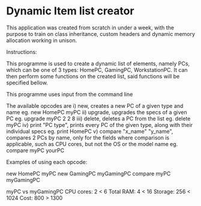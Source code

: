 # Dynamic Item list creator
This application was created from scratch in under a week, with the purpose to train on class inheritance, custom headers and dynamic memory allocation working in unison.


Instructions:

This programme is used to create a dynamic list of elements, namely PCs, which can be one of 3 types: HomePC, GamingPC, WorkstationPC. It can then perform some functions on the created list, said functions will be specified bellow.


This programme uses input from the command line

The available opcodes are
    i) new,  creates a new PC of a given type and name eg. new HomePC myPC
    ii) upgrade, upgrades the specs of a given PC eg. upgrade myPC 2 2 8
    iii) delete, deletes a PC from the list eg. delete myPC
    iv) print "PC type", prints every PC of the given type, along with their individual specs eg. print HomePC
    v) compare "x_name" "y_name", compares 2 PCs by name, only for the fields where comparison is applicable, such as CPU cores, but not the OS or the model name eg. compare myPC yourPC

Examples of using each opcode:

new HomePC myPC
new GamingPC myGamingPC
compare myPC myGamingPC

myPC vs myGamingPC
CPU cores: 2 < 6
Total RAM: 4 < 16
Storage: 256 < 1024
Cost: 800 > 1300
